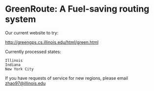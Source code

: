 # GreenRoute: A Fuel-saving routing system

Our current website to try:

http://greengps.cs.illinois.edu/html/green.html

Currently processed states:
```
Illinois
Indiana
New York City
```

If you have requests of service for new regions, please email zhao97@illinois.edu